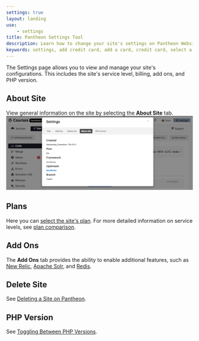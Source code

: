 ```yaml
---
settings: true
layout: landing
use:
    - settings
title: Pantheon Settings Tool
description: Learn how to change your site's settings on Pantheon Website Management Platform.
keywords: settings, add credit card, add a card, credit card, select a plan, plan, plan levels, php version, how to change php version, toggle php, php
---
```

The Settings page allows you to view and manage your site's configurations. This includes the site's service level, billing, add ons, and PHP version.

## About Site
View general information on the site by selecting the **About Site** tab.
![About site tab on Pantheon Dashboard](/source/docs/assets/images/interface-site-settings-about.png)
## Plans
Here you can [select the site's plan](/docs/articles/sites/settings/selecting-a-plan). For more detailed information on service levels, see [plan comparison](https://pantheon.io/pricing-comparison).
## Add Ons
The **Add Ons** tab provides the ability to enable additional features, such as [New Relic](/docs/articles/sites/newrelic/), [Apache Solr](/docs/articles/sites/apache-solr/), and [Redis](/docs/articles/sites/redis-as-a-caching-backend/).
## Delete Site
See [Deleting a Site on Pantheon](/docs/articles/sites/deleting-a-site/).
## PHP Version
See [Toggling Between PHP Versions](/docs/articles/sites/settings/toggling-between-php-versions).
